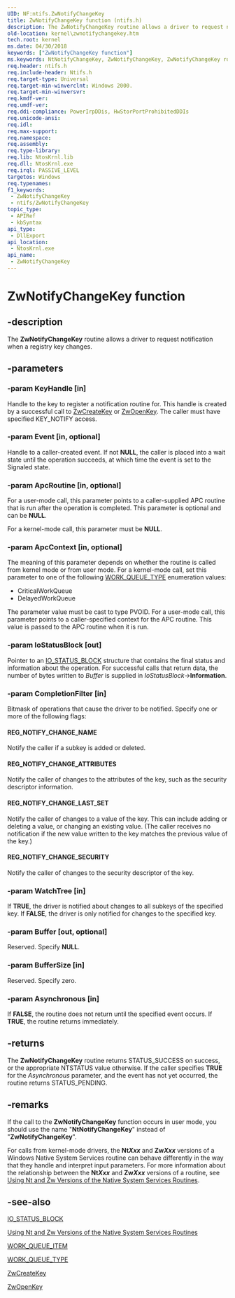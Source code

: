 ```yaml
---
UID: NF:ntifs.ZwNotifyChangeKey
title: ZwNotifyChangeKey function (ntifs.h)
description: The ZwNotifyChangeKey routine allows a driver to request notification when a registry key changes.
old-location: kernel\zwnotifychangekey.htm
tech.root: kernel
ms.date: 04/30/2018
keywords: ["ZwNotifyChangeKey function"]
ms.keywords: NtNotifyChangeKey, ZwNotifyChangeKey, ZwNotifyChangeKey routine [Kernel-Mode Driver Architecture], k111_e9219ad8-c702-45a2-97f1-a195c1aa8b89.xml, kernel.zwnotifychangekey, ntifs/NtNotifyChangeKey, ntifs/ZwNotifyChangeKey
req.header: ntifs.h
req.include-header: Ntifs.h
req.target-type: Universal
req.target-min-winverclnt: Windows 2000.
req.target-min-winversvr: 
req.kmdf-ver: 
req.umdf-ver: 
req.ddi-compliance: PowerIrpDDis, HwStorPortProhibitedDDIs
req.unicode-ansi: 
req.idl: 
req.max-support: 
req.namespace: 
req.assembly: 
req.type-library: 
req.lib: NtosKrnl.lib
req.dll: NtosKrnl.exe
req.irql: PASSIVE_LEVEL
targetos: Windows
req.typenames: 
f1_keywords:
 - ZwNotifyChangeKey
 - ntifs/ZwNotifyChangeKey
topic_type:
 - APIRef
 - kbSyntax
api_type:
 - DllExport
api_location:
 - NtosKrnl.exe
api_name:
 - ZwNotifyChangeKey
---
```


# ZwNotifyChangeKey function


## -description

The <b>ZwNotifyChangeKey</b> routine allows a driver to request notification when a registry key changes.

## -parameters

### -param KeyHandle [in]


Handle to the key to register a notification routine for. This handle is created by a successful call to <a href="/windows-hardware/drivers/ddi/wdm/nf-wdm-zwcreatekey">ZwCreateKey</a> or <a href="/windows-hardware/drivers/ddi/wdm/nf-wdm-zwopenkey">ZwOpenKey</a>. The caller must have specified KEY_NOTIFY access.

### -param Event [in, optional]


Handle to a caller-created event. If not <b>NULL</b>, the caller is placed into a wait state until the operation succeeds, at which time the event is set to the Signaled state.

### -param ApcRoutine [in, optional]


 For a user-mode call, this parameter points to a caller-supplied APC routine that is run after the operation is completed. This parameter is optional and can be <b>NULL</b>.

  For a kernel-mode call, this parameter must be <b>NULL</b>.

### -param ApcContext [in, optional]


The meaning of this parameter depends on whether the routine is called from kernel mode or from user mode. For a kernel-mode call, set this parameter to one of the following <a href="/windows-hardware/drivers/ddi/wdm/ne-wdm-_work_queue_type">WORK_QUEUE_TYPE</a> enumeration values:

<ul>
<li>
CriticalWorkQueue

</li>
<li>
DelayedWorkQueue

</li>
</ul>
The parameter value must be cast to type PVOID. For a user-mode call, this parameter points to a caller-specified context for the APC routine. This value is passed to the APC routine when it is run.

### -param IoStatusBlock [out]


Pointer to an <a href="/windows-hardware/drivers/ddi/wdm/ns-wdm-_io_status_block">IO_STATUS_BLOCK</a> structure that contains the final status and information about the operation. For successful calls that return data, the number of bytes written to <i>Buffer</i> is supplied in <i>IoStatusBlock</i>-><b>Information</b>.

### -param CompletionFilter [in]


Bitmask of operations that cause the driver to be notified. Specify one or more of the following flags:





#### REG_NOTIFY_CHANGE_NAME

Notify the caller if a subkey is added or deleted.



#### REG_NOTIFY_CHANGE_ATTRIBUTES

Notify the caller of changes to the attributes of the key, such as the security descriptor information.



#### REG_NOTIFY_CHANGE_LAST_SET

Notify the caller of changes to a value of the key. This can include adding or deleting a value, or changing an existing value. (The caller receives no notification if the new value written to the key matches the previous value of the key.)



#### REG_NOTIFY_CHANGE_SECURITY

Notify the caller of changes to the security descriptor of the key.

### -param WatchTree [in]


If <b>TRUE</b>, the driver is notified about changes to all subkeys of the specified key. If <b>FALSE</b>, the driver is only notified for changes to the specified key.

### -param Buffer [out, optional]


Reserved. Specify <b>NULL</b>.

### -param BufferSize [in]


Reserved. Specify zero.

### -param Asynchronous [in]


If <b>FALSE</b>, the routine does not return until the specified event occurs. If <b>TRUE</b>, the routine returns immediately.

## -returns

The <b>ZwNotifyChangeKey</b> routine returns STATUS_SUCCESS on success, or the appropriate NTSTATUS value otherwise. If the caller specifies <b>TRUE</b> for the <i>Asynchronous</i> parameter, and the event has not yet occurred, the routine returns STATUS_PENDING.

## -remarks

If the call to the <b>ZwNotifyChangeKey</b> function occurs in user mode, you should use the name "<b>NtNotifyChangeKey</b>" instead of "<b>ZwNotifyChangeKey</b>". 

For calls from kernel-mode drivers, the **Nt*Xxx*** and **Zw*Xxx*** versions of a Windows Native System Services routine can behave differently in the way that they handle and interpret input parameters. For more information about the relationship between the **Nt*Xxx*** and **Zw*Xxx*** versions of a routine, see [Using Nt and Zw Versions of the Native System Services Routines](/windows-hardware/drivers/kernel/using-nt-and-zw-versions-of-the-native-system-services-routines).

## -see-also

<a href="/windows-hardware/drivers/ddi/wdm/ns-wdm-_io_status_block">IO_STATUS_BLOCK</a>



<a href="/windows-hardware/drivers/kernel/using-nt-and-zw-versions-of-the-native-system-services-routines">Using Nt and Zw Versions of the Native System Services Routines</a>



<a href="/windows-hardware/drivers/ddi/wdm/ns-wdm-_work_queue_item">WORK_QUEUE_ITEM</a>



<a href="/windows-hardware/drivers/ddi/wdm/ne-wdm-_work_queue_type">WORK_QUEUE_TYPE</a>



<a href="/windows-hardware/drivers/ddi/wdm/nf-wdm-zwcreatekey">ZwCreateKey</a>



<a href="/windows-hardware/drivers/ddi/wdm/nf-wdm-zwopenkey">ZwOpenKey</a>

